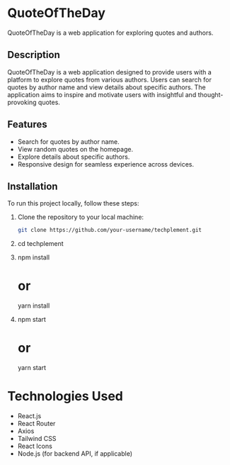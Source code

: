 # QuoteOfTheDay

QuoteOfTheDay is a web application for exploring quotes and authors.

## Description

QuoteOfTheDay is a web application designed to provide users with a platform to explore quotes from various authors. Users can search for quotes by author name and view details about specific authors. The application aims to inspire and motivate users with insightful and thought-provoking quotes.

## Features

- Search for quotes by author name.
- View random quotes on the homepage.
- Explore details about specific authors.
- Responsive design for seamless experience across devices.

## Installation

To run this project locally, follow these steps:

1. Clone the repository to your local machine:

   ```bash
   git clone https://github.com/your-username/techplement.git
2. cd techplement
3. npm install
    # or
   yarn install
4. npm start
    # or
   yarn start

   
# Technologies Used
- React.js
- React Router
- Axios
- Tailwind CSS
- React Icons
- Node.js (for backend API, if applicable)


